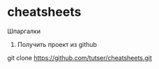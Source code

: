 # cheatsheets
Шпаргалки

1. Получить проект из github

git clone https://github.com/tutser/cheatsheets.git

